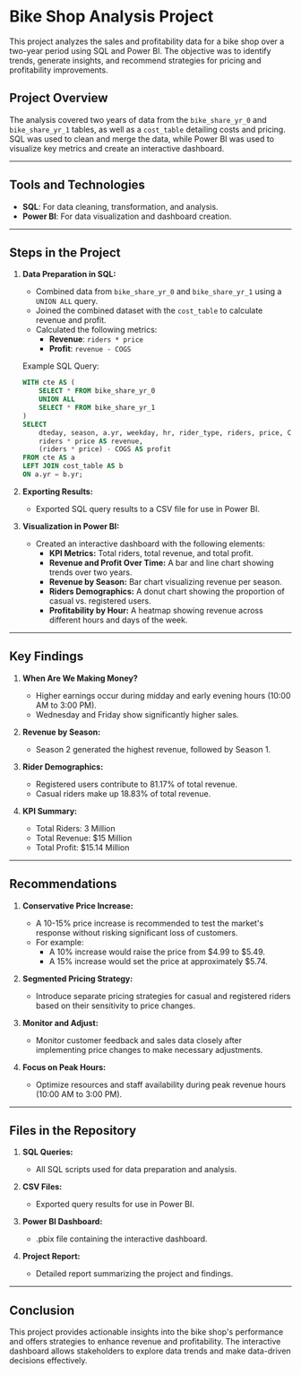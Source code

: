 # Bike Shop Analysis Project

This project analyzes the sales and profitability data for a bike shop over a two-year period using SQL and Power BI. The objective was to identify trends, generate insights, and recommend strategies for pricing and profitability improvements.

## Project Overview

The analysis covered two years of data from the `bike_share_yr_0` and `bike_share_yr_1` tables, as well as a `cost_table` detailing costs and pricing. SQL was used to clean and merge the data, while Power BI was used to visualize key metrics and create an interactive dashboard.

---

## Tools and Technologies

- **SQL**: For data cleaning, transformation, and analysis.
- **Power BI**: For data visualization and dashboard creation.

---

## Steps in the Project

1. **Data Preparation in SQL:**
   - Combined data from `bike_share_yr_0` and `bike_share_yr_1` using a `UNION ALL` query.
   - Joined the combined dataset with the `cost_table` to calculate revenue and profit.
   - Calculated the following metrics:
     - **Revenue**: `riders * price`
     - **Profit**: `revenue - COGS`

   Example SQL Query:
   ```sql
   WITH cte AS (
       SELECT * FROM bike_share_yr_0
       UNION ALL
       SELECT * FROM bike_share_yr_1
   )
   SELECT 
       dteday, season, a.yr, weekday, hr, rider_type, riders, price, COGS,
       riders * price AS revenue,
       (riders * price) - COGS AS profit
   FROM cte AS a
   LEFT JOIN cost_table AS b 
   ON a.yr = b.yr;
   ```

2. **Exporting Results:**
   - Exported SQL query results to a CSV file for use in Power BI.

3. **Visualization in Power BI:**
   - Created an interactive dashboard with the following elements:
     - **KPI Metrics:** Total riders, total revenue, and total profit.
     - **Revenue and Profit Over Time:** A bar and line chart showing trends over two years.
     - **Revenue by Season:** Bar chart visualizing revenue per season.
     - **Riders Demographics:** A donut chart showing the proportion of casual vs. registered users.
     - **Profitability by Hour:** A heatmap showing revenue across different hours and days of the week.

---

## Key Findings

1. **When Are We Making Money?**
   - Higher earnings occur during midday and early evening hours (10:00 AM to 3:00 PM).
   - Wednesday and Friday show significantly higher sales.

2. **Revenue by Season:**
   - Season 2 generated the highest revenue, followed by Season 1.

3. **Rider Demographics:**
   - Registered users contribute to 81.17% of total revenue.
   - Casual riders make up 18.83% of total revenue.

4. **KPI Summary:**
   - Total Riders: 3 Million
   - Total Revenue: $15 Million
   - Total Profit: $15.14 Million

---

## Recommendations

1. **Conservative Price Increase:**
   - A 10-15% price increase is recommended to test the market's response without risking significant loss of customers.
   - For example:
     - A 10% increase would raise the price from $4.99 to $5.49.
     - A 15% increase would set the price at approximately $5.74.

2. **Segmented Pricing Strategy:**
   - Introduce separate pricing strategies for casual and registered riders based on their sensitivity to price changes.

3. **Monitor and Adjust:**
   - Monitor customer feedback and sales data closely after implementing price changes to make necessary adjustments.

4. **Focus on Peak Hours:**
   - Optimize resources and staff availability during peak revenue hours (10:00 AM to 3:00 PM).

---

## Files in the Repository

1. **SQL Queries:**
   - All SQL scripts used for data preparation and analysis.

2. **CSV Files:**
   - Exported query results for use in Power BI.

3. **Power BI Dashboard:**
   - .pbix file containing the interactive dashboard.

4. **Project Report:**
   - Detailed report summarizing the project and findings.

---

## Conclusion

This project provides actionable insights into the bike shop's performance and offers strategies to enhance revenue and profitability. The interactive dashboard allows stakeholders to explore data trends and make data-driven decisions effectively.